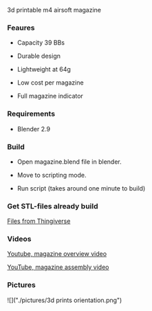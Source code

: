 3d printable m4 airsoft magazine

### Feaures

- Capacity 39 BBs 

- Durable design

- Lightweight at 64g

- Low cost per magazine

- Full magazine indicator

### Requirements

- Blender 2.9

### Build

- Open magazine.blend file in blender.

- Move to scripting mode.

- Run script (takes around one minute to build)

### Get STL-files already build

[Files from Thingiverse](https://www.thingiverse.com/thing:5466770)

### Videos

[Youtube, magazine overview video](https://youtu.be/Fpss9nV4ZOA)

[YouTube, magazine assembly video](https://youtu.be/4C9eRvLlT90)

### Pictures

![]("./pictures/3d prints orientation.png")
